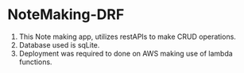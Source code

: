 # NoteMaking-DRF
1. This Note making app, utilizes restAPIs to make CRUD operations.
2. Database used is sqLite.
3. Deployment was required to done on AWS making use of lambda functions.
   
